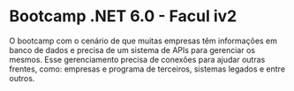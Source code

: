 # Bootcamp .NET 6.0 - Facul iv2

O bootcamp com o cenário de que muitas empresas têm informações em banco de dados e precisa de um sistema de APIs para gerenciar os mesmos. Esse gerenciamento precisa de conexões para ajudar outras frentes, como: empresas e programa de terceiros, sistemas legados e entre outros.
